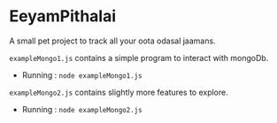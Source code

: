 EeyamPithalai
=============

A small pet project to track all your oota odasal jaamans.

`exampleMongo1.js` contains a simple program to interact with mongoDb.
* Running : `node exampleMongo1.js`

`exampleMongo2.js` contains slightly more features to explore.
* Running : `node exampleMongo2.js`
